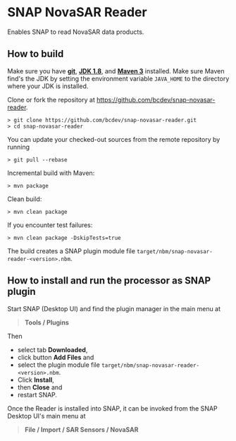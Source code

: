 # SNAP NovaSAR Reader
Enables SNAP to read NovaSAR data products.

How to build
------------

Make sure you have **[git](https://git-scm.com/)**, 
**[JDK 1.8](http://www.oracle.com/technetwork/java/javase/downloads/jdk8-downloads-2133151.html)**, and 
**[Maven 3](https://maven.apache.org/)** installed. Make sure Maven find's the JDK by setting the environment variable `JAVA_HOME` to the directory where your JDK is installed. 

Clone or fork the repository at https://github.com/bcdev/snap-novasar-reader. 
```
> git clone https://github.com/bcdev/snap-novasar-reader.git
> cd snap-novasar-reader
```

You can update your checked-out sources from the remote repository by running 
```
> git pull --rebase
```

Incremental build with Maven:
```
> mvn package
```

Clean build:
```
> mvn clean package
```  

If you encounter test failures:
```
> mvn clean package -DskipTests=true
```

The build creates a SNAP plugin module file `target/nbm/snap-novasar-reader-<version>.nbm`.

How to install and run the processor as SNAP plugin 
---------------------------------------------------

Start SNAP (Desktop UI) and find the plugin manager in the main menu at 
> **Tools / Plugins**

Then 
* select tab **Downloaded**, 
* click button **Add Files** and 
* select the plugin module file `target/nbm/snap-novasar-reader-<version>.nbm`. 
* Click **Install**, 
* then **Close** and 
* restart SNAP.

Once the Reader is installed into SNAP, it can be invoked from the SNAP Desktop UI's main menu at
> **File / Import / SAR Sensors / NovaSAR**
  
